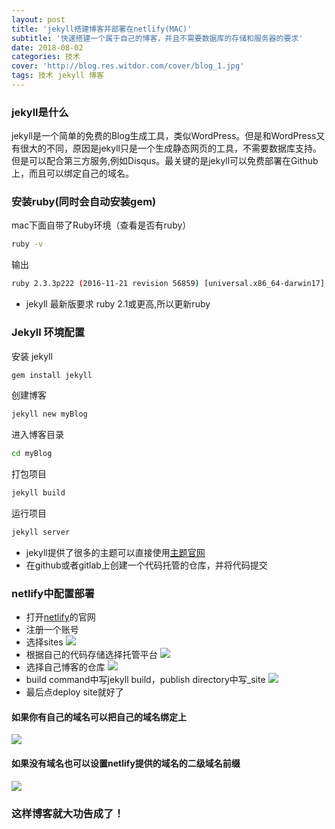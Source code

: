 ```yaml
---
layout: post
title: 'jekyll搭建博客并部署在netlify(MAC)'
subtitle: '快速搭建一个属于自己的博客，并且不需要数据库的存储和服务器的要求'
date: 2018-08-02
categories: 技术
cover: 'http://blog.res.witdor.com/cover/blog_1.jpg'
tags: 技术 jekyll 博客
---
```

### jekyll是什么

jekyll是一个简单的免费的Blog生成工具，类似WordPress。但是和WordPress又有很大的不同，原因是jekyll只是一个生成静态网页的工具，不需要数据库支持。但是可以配合第三方服务,例如Disqus。最关键的是jekyll可以免费部署在Github上，而且可以绑定自己的域名。

### 安装ruby(同时会自动安装gem)
mac下面自带了Ruby环境（查看是否有ruby）
```bash
ruby -v 
```
输出
```bash
ruby 2.3.3p222 (2016-11-21 revision 56859) [universal.x86_64-darwin17]
```
+ jekyll 最新版要求 ruby 2.1或更高,所以更新ruby

### Jekyll 环境配置

安装 jekyll

```bash
gem install jekyll  
```

创建博客

```bash
jekyll new myBlog 
```

进入博客目录

```bash
cd myBlog
```
打包项目

```bash
jekyll build
```
运行项目

```bash
jekyll server
```
* jekyll提供了很多的主题可以直接使用[主题官网](http://jekyllthemes.org/)
* 在github或者gitlab上创建一个代码托管的仓库，并将代码提交
### netlify中配置部署
* 打开[netlify](https://app.netlify.com/)的官网
* 注册一个账号
* 选择sites
![](http://blog.res.witdor.com/article/2018_8_3_1.png)
* 根据自己的代码存储选择托管平台
![](http://blog.res.witdor.com/article/2018_8_3_2.png)
* 选择自己博客的仓库
![](http://blog.res.witdor.com/article/2018_8_3_3.png)
* build command中写jekyll build，publish directory中写_site
![](http://blog.res.witdor.com/article/2018_8_3_4.png)
* 最后点deploy site就好了

#### 如果你有自己的域名可以把自己的域名绑定上
![](http://blog.res.witdor.com/article/2018_8_3_5.png)

#### 如果没有域名也可以设置netlify提供的域名的二级域名前缀
![](http://blog.res.witdor.com/article/2018_8_3_6.png)

### 这样博客就大功告成了！